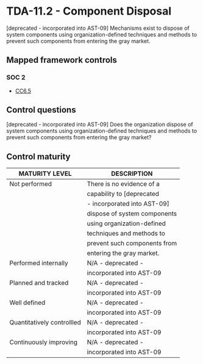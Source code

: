 # TDA-11.2 - Component Disposal
[deprecated - incorporated into AST-09]
Mechanisms exist to dispose of system components using organization-defined techniques and methods to prevent such components from entering the gray market. 
## Mapped framework controls
### SOC 2
- [CC6.5](../soc2/cc65.md)
## Control questions
[deprecated - incorporated into AST-09]
Does the organization dispose of system components using organization-defined techniques and methods to prevent such components from entering the gray market? 
## Control maturity
|       MATURITY LEVEL       |          DESCRIPTION           |
|----------------------------|--------------------------------|
| Not performed              | There is no evidence of a      |
|                            | capability to [deprecated      |
|                            | - incorporated into AST-09]    |
|                            | dispose of system components   |
|                            | using organization-defined     |
|                            | techniques and methods to      |
|                            | prevent such components from   |
|                            | entering the gray market.      |
| Performed internally       | N/A - deprecated -             |
|                            | incorporated into AST-09       |
| Planned and tracked        | N/A - deprecated -             |
|                            | incorporated into AST-09       |
| Well defined               | N/A - deprecated -             |
|                            | incorporated into AST-09       |
| Quantitatively controllled | N/A - deprecated -             |
|                            | incorporated into AST-09       |
| Continuously improving     | N/A - deprecated -             |
|                            | incorporated into AST-09       |
